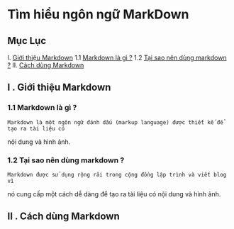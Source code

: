 # Tìm hiểu ngôn ngữ MarkDown #

## Mục Lục ##
I. [Giới thiệu Markdown](##Giới-thiệu-Mardown)
    1.1 [Markdown là gì ?](###Markdown-là-gì-?)
    1.2 [Tại sao nên dùng markdown ?](###Tại-sao-nên-dùng-markdown-?)
II. [Cách dùng Markdown ](#cấu-trúc-câu)



## I . Giới thiệu Markdown ##
### 1.1 Markdown là gì ? ###

    Markdown là một ngôn ngữ đánh dấu (markup language) được thiết kế để tạo ra tài liệu có
nội dung và hình ảnh.

### 1.2 Tại sao nên dùng markdown ? ###

    Markdown được sử dụng rộng rãi trong cộng đồng lập trình và viết blog vì
nó cung cấp một cách dễ dàng để tạo ra tài liệu có nội dung và hình ảnh.

## II . Cách dùng Markdown ##


